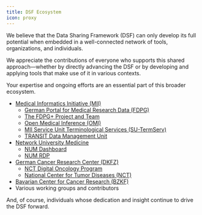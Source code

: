 ```yaml
---
title: DSF Ecosystem
icon: proxy
---
```


We believe that the Data Sharing Framework (DSF) can only develop its full potential when embedded in a well-connected network of tools, organizations, and individuals.

We appreciate the contributions of everyone who supports this shared approach—whether by directly advancing the DSF or by developing and applying tools that make use of it in various contexts.

Your expertise and ongoing efforts are an essential part of this broader ecosystem.


- [Medical Informatics Initiative (MII)](https://www.medizininformatik-initiative.de/en/start)
  - [German Portal for Medical Research Data (FDPG)](https://forschen-fuer-gesundheit.de/en/)
  - [The FDPG+ Project and Team](https://www.gesundheitsforschung-bmbf.de/de/fdpg-plus-medizininformatik-struktur-erweiterung-des-mii-forschungsdatenportals-fur-16137.php)
  - [Open Medical Inference (OMI)](https://omi.ikim.nrw/)
  - [MII Service Unit Terminological Services (SU-TermServ)](https://mii-termserv.de/en/)
  - [TRANSIT Data Management Unit](https://www.isst.fraunhofer.de/en/departments/healthcare/projects/TRANSIT.html)
- [Network University Medicine](https://www.netzwerk-universitaetsmedizin.de/en)
  - [NUM Dashboard](https://numdashboard.ukbonn.de/welcome)
  - [NUM RDP](https://www.netzwerk-universitaetsmedizin.de/en/projects/num-rdp)
- [German Cancer Research Center (DKFZ)](https://www.dkfz.de/en/)
  - [NCT Digital Oncology Program](https://www.nct-heidelberg.de/das-nct/newsroom/aktuelles/details/keno-maerz-neuer-leiter-des-nct-digital-oncology-program.html)
  - [National Center for Tumor Diseases (NCT)](https://nct.dkfz.de/)
- [Bavarian Center for Cancer Research (BZKF)](https://bzkf.de/)
- Various working groups and contributors

And, of course, individuals whose dedication and insight continue to drive the DSF forward.
